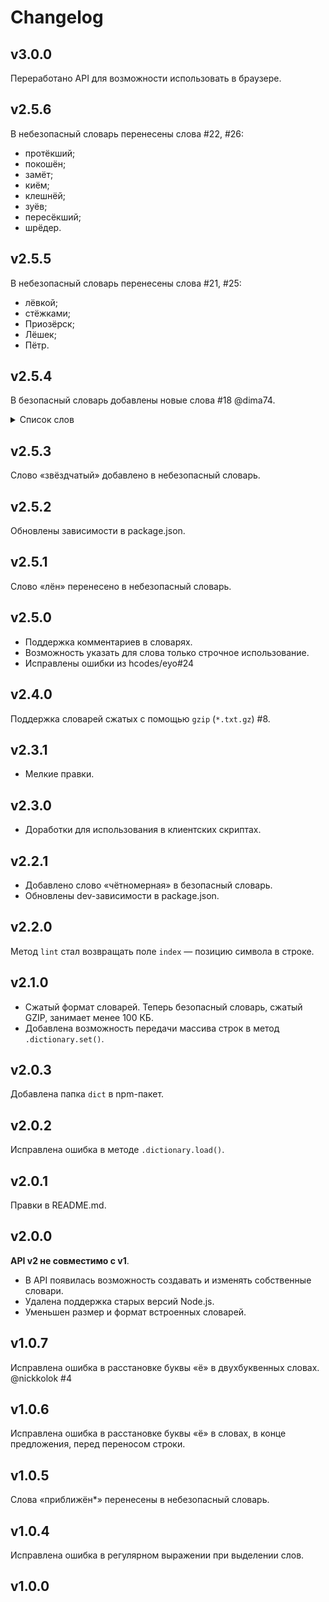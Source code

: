 # Changelog

## v3.0.0
Переработано API для возможности использовать в браузере.

## v2.5.6
В небезопасный словарь перенесены слова #22, #26:
- протёкший;
- покошён;
- замёт;
- киём;
- клешнёй;
- зуёв;
- пересёкший;
- шрёдер.

## v2.5.5
В небезопасный словарь перенесены слова #21, #25:
- лёвкой;
- стёжками;
- Приозёрск;
- Лёшек;
- Пётр.

## v2.5.4
В безопасный словарь добавлены новые слова #18 @dima74.
<details>
<summary>Список слов</summary>

 - авианалёт
 - авиаперелёт
 - ампуломёт
 - ампуломётный
 - ампуломётчик
 - атомолёт
 - аудиомонтажёр
 - бронестёкла
 - видеоотчёт
 - внелёгочный
 - высоколётный
 - георешётка
 - гиперобъём
 - гиротренажёр
 - двухрублёвик
 - дзёдо
 - домовёнок
 - киномонтажёр
 - конечнопорождённая
 - кёрлингистка
 - ледоём
 - лопастепёрый
 - лёвендальдер
 - лёгтинг
 - малонаселён
 - манъёгана
 - межзёренный
 - мервейёзы
 - многопролётный
 - многопёровые
 - мэнкё
 - невключённый
 - недоведённость
 - нежёсткий
 - незакалённый
 - ненапряжённый
 - ненаселённый
 - неоплодотворённый
 - неотъёмный
 - несопряжённый
 - нетяжёлый
 - неуточнённый
 - неучёт
 - нингё
 - нэнмён
 - обёрточек
 - олёт
 - оммёдзи
 - оммёдо
 - онрё
 - онъёми
 - опушённость
 - отнесённость
 - полувечнозелёный
 - помехозащищённый
 - порноактёр
 - порнорежиссёр
 - пошёрстный
 - противошёрстный
 - псевдотрёхмерность
 - ракетомёт
 - ребёфинг
 - рёберный
 - рёмин
 - рёшти
 - самолётоподъёмник
 - санбёрст
 - светлопёр
 - свёрточный
 - серёжчатый
 - слабозаселённый
 - соёмбо
 - стреломёт
 - субзвёздный
 - суперлёгкий
 - суперпартнёр
 - суперприём
 - сэссё
 - сёги
 - сёгибан
 - сёгист
 - сёдзи
 - сёдзё
 - сёнэн
 - сёрдж
 - сётакон
 - телеактёр
 - телережиссёр
 - токосъём
 - топосъёмка
 - трёхбуквенный
 - трёхгорье
 - фотокиноплёнка
 - хёрлинг
 - цветоделённый
 - четырёхбуквенный
 - четырёхмачтовый
 - четырёхствольный
 - шассёр
 - шассёрский
 - шипощёк
 - шуруповёрт
 - экранолёт
 - эурямёйсет
 - юдзё
 - ёйги
 - ёкодзуна
</details>

## v2.5.3
Слово «звёздчатый» добавлено в небезопасный словарь.

## v2.5.2
Обновлены зависимости в package.json.

## v2.5.1
Слово «лён» перенесено в небезопасный словарь.

## v2.5.0
- Поддержка комментариев в словарях.
- Возможность указать для слова только строчное использование.
- Исправлены ошибки из hcodes/eyo#24

## v2.4.0
Поддержка словарей сжатых с помощью `gzip` (`*.txt.gz`) #8.

## v2.3.1
- Мелкие правки.

## v2.3.0
- Доработки для использования в клиентских скриптах.

## v2.2.1
- Добавлено слово «чётномерная» в безопасный словарь.
- Обновлены dev-зависимости в package.json.

## v2.2.0
Метод `lint` стал возвращать поле `index` — позицию символа в строке.

## v2.1.0
- Сжатый формат словарей. Теперь безопасный словарь, сжатый GZIP, занимает менее 100 КБ.
- Добавлена возможность передачи массива строк в метод `.dictionary.set()`.

## v2.0.3
Добавлена папка `dict` в npm-пакет.

## v2.0.2
Исправлена ошибка в методе `.dictionary.load()`.

## v2.0.1
Правки в README.md.

## v2.0.0
__API v2 не совместимо с v1__.

- В API появилась возможность создавать и изменять собственные словари.
- Удалена поддержка старых версий Node.js.
- Уменьшен размер и формат встроенных словарей.

## v1.0.7
Исправлена ошибка в расстановке буквы «ё» в двухбуквенных словах. @nickkolok #4

## v1.0.6
Исправлена ошибка в расстановке буквы «ё» в словах, в конце предложения, перед переносом строки.

## v1.0.5
Слова «приближён*» перенесены в небезопасный словарь.

## v1.0.4
Исправлена ошибка в регулярном выражении при выделении слов.

## v1.0.0

